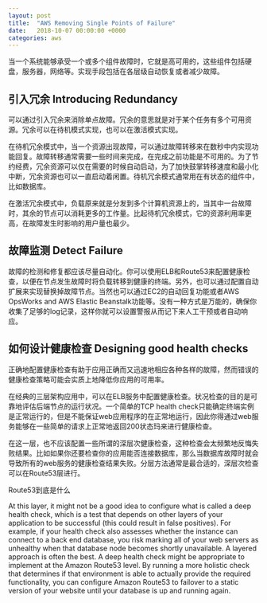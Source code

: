 ```yaml
---
layout: post
title:  "AWS Removing Single Points of Failure"
date:   2018-10-07 00:00:00 +0000
categories: aws
---
```


当一个系统能够承受一个或多个组件故障时，它就是高可用的，这些组件包括硬盘，服务器，网络等。实现手段包括在各层级自动恢复或者减少故障。



## 引入冗余 Introducing Redundancy
可以通过引入冗余来消除单点故障。冗余的意思就是对于某个任务有多个可用资源。冗余可以在待机模式实现，也可以在激活模式实现。

在待机冗余模式中，当一个资源出现故障，可以通过故障转移来在数秒中内实现功能回复。故障转移通常需要一些时间来完成，在完成之前功能是不可用的。为了节约经费，冗余资源可以仅在需要的时候自动启动，为了加快鼓掌转移速度和最小化中断，冗余资源也可以一直启动着闲置。待机冗余模式通常用在有状态的组件中，比如数据库。

在激活冗余模式中，负载原来就是分发到多个计算机资源上的，当其中一台故障时，其余的节点可以消耗更多的工作量。比起待机冗余模式，它的资源利用率更高，在故障发生时影响的用户量也最少。



## 故障监测 Detect Failure
故障的检测和修复都应该尽量自动化。你可以使用ELB和Route53来配置健康检查，以便在节点发生故障时将负载转移到健康的终端。另外，也可以通过配置自动扩展来实现替换掉故障节点。当然也可以通过EC2的自动回复功能或者AWS OpsWorks and AWS Elastic Beanstalk功能等。没有一种方式是万能的，确保你收集了足够的log记录，这样你就可以设置警报从而记下来人工干预或者自动响应。


## 如何设计健康检查 Designing good health checks

正确地配置健康检查有助于应用正确而又迅速地相应各种各样的故障，然而错误的健康检查策略可能会实质上地降低你应用的可用率。

在经典的三层架构应用中，可以在ELB服务中配置健康检查。状况检查的目的是可靠地评估后端节点的运行状况。一个简单的TCP health check只能确定终端实例是正常运行的，但是不能保证web应用程序的在正常地运行，因此你得通过web服务能够在一些简单的请求上正常地返回200状态玛来进行健康检查。

在这一层，也不应该配置一些所谓的深层次健康检查，这种检查会太频繁地反悔失败结果。比如如果你还要检查你的应用能否连接数据库，那么当数据库故障时就会导致所有的web服务的健康检查结果失败。分层方法通常是最合适的，深层次检查可以在Route53层进行。


Route53到底是什么





At this layer, it might not be a good idea to configure what is called a deep health check, which is a test that depends on other layers of your application to be successful (this could result in false positives). For example, if your health check also assesses whether the instance can connect to a back end database, you risk marking all of your web servers as unhealthy when that database node becomes shortly unavailable. A layered approach is often the best. A deep health check might be appropriate to implement at the Amazon Route53 level. By running a more holistic check that determines if that environment is able to actually provide the required functionality, you can configure Amazon Route53 to failover to a static version of your website until your database is up and running again.






